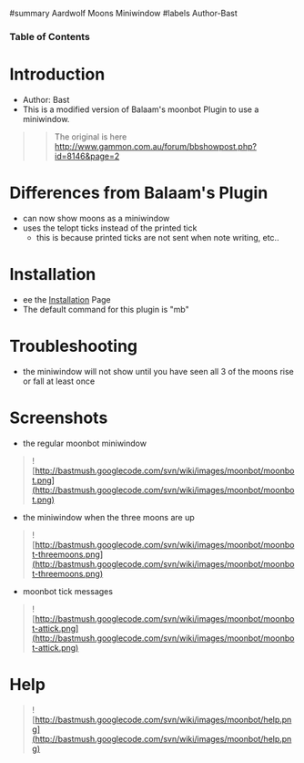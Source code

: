 ﻿#summary Aardwolf Moons Miniwindow
#labels Author-Bast

### Table of Contents ###


# Introduction #
  * Author: Bast
  * This is a modified version of Balaam's moonbot Plugin to use a miniwindow.
> > The original is here http://www.gammon.com.au/forum/bbshowpost.php?id=8146&page=2

# Differences from Balaam's Plugin #
  * can now show moons as a miniwindow
  * uses the telopt ticks instead of the printed tick
    * this is because printed ticks are not sent when note writing, etc..

# Installation #
  * ee the [Installation](Installation.md) Page
  * The default command for this plugin is "mb"

# Troubleshooting #
  * the miniwindow will not show until you have seen all 3 of the moons rise or fall at least once

# Screenshots #
  * the regular moonbot miniwindow

> ![http://bastmush.googlecode.com/svn/wiki/images/moonbot/moonbot.png](http://bastmush.googlecode.com/svn/wiki/images/moonbot/moonbot.png)
  * the miniwindow when the three moons are up
> ![http://bastmush.googlecode.com/svn/wiki/images/moonbot/moonbot-threemoons.png](http://bastmush.googlecode.com/svn/wiki/images/moonbot/moonbot-threemoons.png)
  * moonbot tick messages
> ![http://bastmush.googlecode.com/svn/wiki/images/moonbot/moonbot-attick.png](http://bastmush.googlecode.com/svn/wiki/images/moonbot/moonbot-attick.png)

# Help #
> ![http://bastmush.googlecode.com/svn/wiki/images/moonbot/help.png](http://bastmush.googlecode.com/svn/wiki/images/moonbot/help.png)